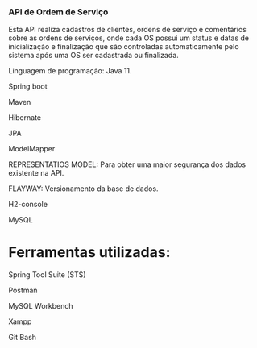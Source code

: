 ### API de Ordem de Serviço
Esta API realiza cadastros de clientes, ordens de serviço e comentários sobre as ordens de serviços, onde cada OS possui um status e datas de inicialização e finalização que são controladas automaticamente pelo sistema após uma OS ser cadastrada ou finalizada.

Linguagem de programação: Java 11.

Spring boot

Maven

Hibernate

JPA

ModelMapper

REPRESENTATIOS MODEL: Para obter uma maior segurança dos dados existente na API.

FLAYWAY: Versionamento da base de dados.

H2-console

MySQL

# Ferramentas utilizadas:
Spring Tool Suite (STS)

Postman

MySQL Workbench

Xampp

Git Bash
